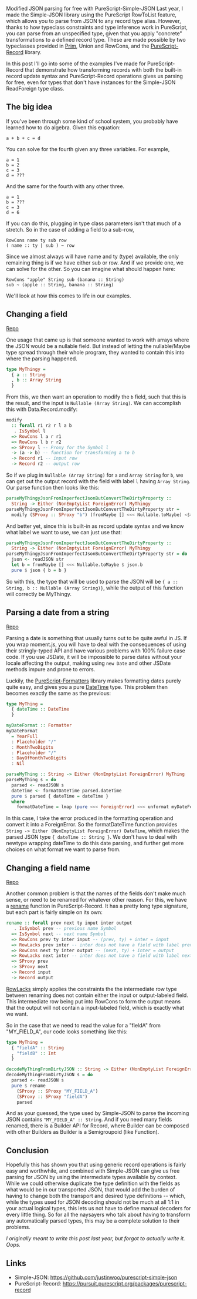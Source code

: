 Modified JSON parsing for free with PureScript-Simple-JSON
Last year, I made the Simple-JSON library using the PureScript RowToList feature, which allows you to parse from JSON to any record type alias. However, thanks to how typeclass constraints and type inference work in PureScript, you can parse from an unspecified type, given that you apply "concrete" transformations to a defined record type. These are made possible by two typeclasses provided in [Prim](https://pursuit.purescript.org/builtins/docs/Prim#t:Union), Union and RowCons, and the [PureScript-Record](https://pursuit.purescript.org/packages/purescript-record) library.

In this post I'll go into some of the examples I've made for PureScript-Record that demonstrate how transforming records with both the built-in record update syntax and PureScript-Record operations gives us parsing for free, even for types that don't have instances for the Simple-JSON ReadForeign type class.

## The big idea

If you've been through some kind of school system, you probably have learned how to do algebra. Given this equation:

```
a + b + c = d
```

You can solve for the fourth given any three variables. For example,

```
a = 1
b = 2
c = 3
d = ???
```

And the same for the fourth with any other three.

```
a = 1
b = ???
c = 3
d = 6
```

If you can do this, plugging in type class parameters isn't that much of a stretch. So in the case of adding a field to a sub-row,

```
RowCons name ty sub row
( name :: ty | sub ) ~ row
```

Since we almost always will have name and ty (type) available, the only remaining thing is if we have either sub or row. And if we provide one, we can solve for the other. So you can imagine what should happen here:

```
RowCons "apple" String sub (banana :: String)
sub ~ (apple :: String, banana :: String)
```

We'll look at how this comes to life in our examples.

## Changing a field

[Repo](https://github.com/justinwoo/parse-you-a-thingy-with-imperfect-json-that-you-convert-bad-properties-from/blob/master/src/Main.purs)

One usage that came up is that someone wanted to work with arrays where the JSON would be a nullable field. But instead of letting the nullable/Maybe type spread through their whole program, they wanted to contain this into where the parsing happened.

```hs
type MyThingy =
  { a :: String
  , b :: Array String
  }
```

From this, we then want an operation to modify the `b` field, such that this is the result, and the input is `Nullable (Array String)`. We can accomplish this with Data.Record.modify:

```hs
modify
  :: forall r1 r2 r l a b
   . IsSymbol l
  => RowCons l a r r1
  => RowCons l b r r2
  => SProxy l -- Proxy for the Symbol l
  -> (a -> b) -- function for transforming a to b
  -> Record r1 -- input row
  -> Record r2 -- output row
```

So if we plug in `Nullable (Array String)` for `a` and `Array String` for `b`, we can get out the output record with the field with label `l` having `Array String`. Our parse function then looks like this:

```hs
parseMyThingyJsonFromImperfectJsonButConvertTheDirtyProperty ::
  String -> Either (NonEmptyList ForeignError) MyThingy
parseMyThingyJsonFromImperfectJsonButConvertTheDirtyProperty str =
  modify (SProxy :: SProxy "b") (fromMaybe [] <<< Nullable.toMaybe) <$> readJSON str
```

And better yet, since this is built-in as record update syntax and we know what label we want to use, we can just use that:

```hs
parseMyThingyJsonFromImperfectJsonButConvertTheDirtyProperty ::
  String -> Either (NonEmptyList ForeignError) MyThingy
parseMyThingyJsonFromImperfectJsonButConvertTheDirtyProperty str = do
  json <- readJSON str
  let b = fromMaybe [] <<< Nullable.toMaybe $ json.b
  pure $ json { b = b }
```

So with this, the type that will be used to parse the JSON will be `{ a :: String, b :: Nullable (Array String)}`, while the output of this function will correctly be MyThingy.

## Parsing a date from a string

[Repo](https://github.com/justinwoo/formatters-date-parsing-simple-json-example)

Parsing a date is something that usually turns out to be quite awful in JS. If you wrap moment.js, you will have to deal with the consequences of using their stringly-typed API and have various problems with 100% failure case code. If you use JSDate, it will be impossible to parse dates without your locale affecting the output, making using `new Date` and other JSDate methods impure and prone to errors.

Luckily, the [PureScript-Formatters](https://github.com/slamdata/purescript-formatters) library makes formatting dates purely quite easy, and gives you a pure [DateTime](https://pursuit.purescript.org/packages/purescript-datetime/3.4.1/docs/Data.DateTime#t:DateTime) type. This problem then becomes exactly the same as the previous:

```hs
type MyThing =
  { dateTime :: DateTime
  }

myDateFormat :: Formatter
myDateFormat
  = YearFull
  : Placeholder "/"
  : MonthTwoDigits
  : Placeholder "/"
  : DayOfMonthTwoDigits
  : Nil

parseMyThing :: String -> Either (NonEmptyList ForeignError) MyThing
parseMyThing s = do
  parsed <- readJSON s
  dateTime <- formatDateTime parsed.dateTime
  pure $ parsed { dateTime = dateTime }
  where
    formatDateTime = lmap (pure <<< ForeignError) <<< unformat myDateFormat
```

In this case, I take the error produced in the formatting operation and convert it into a ForeignError. So the formatDateTime function provides `String -> Either (NonEmptyList ForeignError) DateTime`, which makes the parsed JSON type `{ dateTime :: String }`. We don't have to deal with newtype wrapping dateTime to do this date parsing, and further get more choices on what format we want to parse from.

## Changing a field name

[Repo](https://github.com/justinwoo/change-field-name-simple-json-example)

Another common problem is that the names of the fields don't make much sense, or need to be renamed for whatever other reason. For this, we have a [rename](https://pursuit.purescript.org/packages/purescript-record/0.2.5/docs/Data.Record#v:rename) function in PureScript-Record. It has a pretty long type signature, but each part is fairly simple on its own:

```hs
rename :: forall prev next ty input inter output
   . IsSymbol prev -- previous name Symbol
  => IsSymbol next -- next name Symbol
  => RowCons prev ty inter input -- (prev, ty) + inter = input
  => RowLacks prev inter -- inter does not have a field with label prev
  => RowCons next ty inter output -- (next, ty) + inter = output
  => RowLacks next inter -- inter does not have a field with label next
  => SProxy prev
  -> SProxy next
  -> Record input
  -> Record output
```

[RowLacks](https://pursuit.purescript.org/packages/purescript-typelevel-prelude/2.5.0/docs/Type.Row#t:RowLacks) simply applies the constraints the the intermediate row type between renaming does not contain either the input or output-labeled field. This intermediate row being put into RowCons to form the output means that the output will not contain a input-labeled field, which is exactly what we want.

So in the case that we need to read the value for a "fieldA" from "MY_FIELD_A", our code looks something like this:

```hs
type MyThing =
  { "fieldA" :: String
  , "fieldB" :: Int
  }

decodeMyThingFromDirtyJSON :: String -> Either (NonEmptyList ForeignError) MyThing
decodeMyThingFromDirtyJSON s = do
  parsed <- readJSON s
  pure $ rename
    (SProxy :: SProxy "MY_FIELD_A")
    (SProxy :: SProxy "fieldA")
    parsed
```

And as your guessed, the type used by Simple-JSON to parse the incoming JSON contains `"MY_FIELD_A" :: String`. And if you need many fields renamed, there is a Builder API for Record, where Builder can be composed with other Builders as Builder is a Semigroupoid (like Function).

## Conclusion

Hopefully this has shown you that using generic record operations is fairly easy and worthwhile, and combined with Simple-JSON can give us free parsing for JSON by using the intermediate types available by context. While we could otherwise duplicate the type definition with the fields as what would be in our transported JSON, that would add the burden of having to change both the transport and desired type definitions -- which, while the types used for JSON decoding should not be much at all 1:1 in your actual logical types, this lets us not have to define manual decoders for every little thing. So for all the naysayers who talk about having to transform any automatically parsed types, this may be a complete solution to their problems.

*I originally meant to write this post last year, but forgot to actually write it. Oops.*

## Links

* Simple-JSON: https://github.com/justinwoo/purescript-simple-json
* PureScript-Record: https://pursuit.purescript.org/packages/purescript-record
